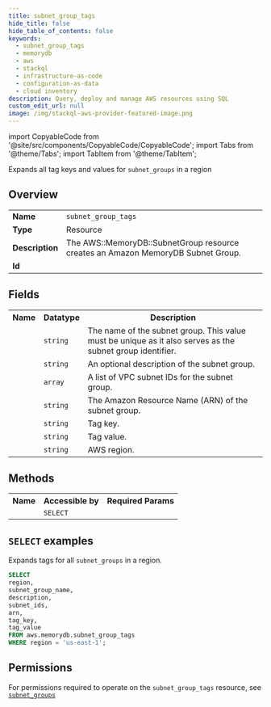 ```yaml
---
title: subnet_group_tags
hide_title: false
hide_table_of_contents: false
keywords:
  - subnet_group_tags
  - memorydb
  - aws
  - stackql
  - infrastructure-as-code
  - configuration-as-data
  - cloud inventory
description: Query, deploy and manage AWS resources using SQL
custom_edit_url: null
image: /img/stackql-aws-provider-featured-image.png
---
```


import CopyableCode from '@site/src/components/CopyableCode/CopyableCode';
import Tabs from '@theme/Tabs';
import TabItem from '@theme/TabItem';

Expands all tag keys and values for <code>subnet_groups</code> in a region

## Overview
<table>
<tbody>
<tr><td><b>Name</b></td><td><code>subnet_group_tags</code></td></tr>
<tr><td><b>Type</b></td><td>Resource</td></tr>
<tr><td><b>Description</b></td><td>The AWS::MemoryDB::SubnetGroup resource creates an Amazon MemoryDB Subnet Group.</td></tr>
<tr><td><b>Id</b></td><td><CopyableCode code="aws.memorydb.subnet_group_tags" /></td></tr>
</tbody>
</table>

## Fields
<table>
<tbody>
<tr><th>Name</th><th>Datatype</th><th>Description</th></tr><tr><td><CopyableCode code="subnet_group_name" /></td><td><code>string</code></td><td>The name of the subnet group. This value must be unique as it also serves as the subnet group identifier.</td></tr>
<tr><td><CopyableCode code="description" /></td><td><code>string</code></td><td>An optional description of the subnet group.</td></tr>
<tr><td><CopyableCode code="subnet_ids" /></td><td><code>array</code></td><td>A list of VPC subnet IDs for the subnet group.</td></tr>
<tr><td><CopyableCode code="arn" /></td><td><code>string</code></td><td>The Amazon Resource Name (ARN) of the subnet group.</td></tr>
<tr><td><CopyableCode code="tag_key" /></td><td><code>string</code></td><td>Tag key.</td></tr>
<tr><td><CopyableCode code="tag_value" /></td><td><code>string</code></td><td>Tag value.</td></tr>
<tr><td><CopyableCode code="region" /></td><td><code>string</code></td><td>AWS region.</td></tr>
</tbody>
</table>

## Methods

<table>
<tbody>
  <tr>
    <th>Name</th>
    <th>Accessible by</th>
    <th>Required Params</th>
  </tr>
  <tr>
    <td><CopyableCode code="list_resources" /></td>
    <td><code>SELECT</code></td>
    <td><CopyableCode code="region" /></td>
  </tr>
</tbody>
</table>

## `SELECT` examples
Expands tags for all <code>subnet_groups</code> in a region.
```sql
SELECT
region,
subnet_group_name,
description,
subnet_ids,
arn,
tag_key,
tag_value
FROM aws.memorydb.subnet_group_tags
WHERE region = 'us-east-1';
```


## Permissions

For permissions required to operate on the <code>subnet_group_tags</code> resource, see <a href="/services/memorydb/subnet_groups/#permissions"><code>subnet_groups</code></a>

